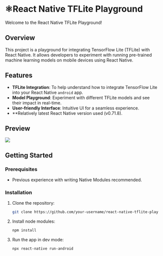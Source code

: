 # ⚛️React Native TFLite Playground

Welcome to the React Native TFLite Playground!

## Overview

This project is a playground for integrating TensorFlow Lite (TFLite) with React Native. It allows developers to experiment with running pre-trained machine learning models on mobile devices using React Native.

## Features

- **TFLite Integration**: To help understand how to integrate TensorFlow Lite into your React Native `android` app.
- **Model Playground**: Experiment with different TFLite models and see their impact in real-time.
- **User-friendly Interface**: Intuitive UI for a seamless experience.
- **Relatively latest React Native version used (v0.71.8).

## Preview
![](https://github.com/srikiran1707/react-native-tflite-playground/blob/master/assets/bertQA_preview.gif)


## Getting Started

### Prerequisites

- Previous experience with writing Native Modules recommended.

### Installation

1. Clone the repository:
   ```bash
   git clone https://github.com/your-username/react-native-tflite-playground.git
   ```
2. Install node modules:
    ```bash
    npm install
    ```
3. Run the app in dev mode:
     ```bash
    npx react-native run-android
    ```
